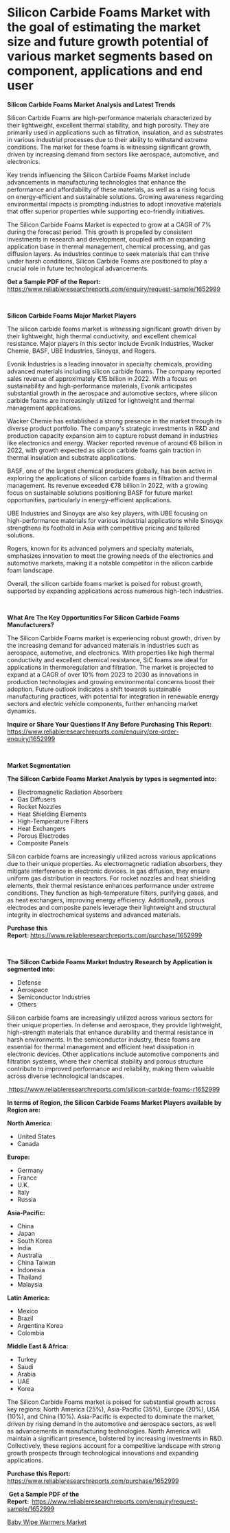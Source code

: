 <p><h1>Silicon Carbide Foams Market with the goal of estimating the market size and future growth potential of various market segments based on component, applications and end user</h1></p><p><strong>Silicon Carbide Foams Market Analysis and Latest Trends</strong></p>
<p><p>Silicon Carbide Foams are high-performance materials characterized by their lightweight, excellent thermal stability, and high porosity. They are primarily used in applications such as filtration, insulation, and as substrates in various industrial processes due to their ability to withstand extreme conditions. The market for these foams is witnessing significant growth, driven by increasing demand from sectors like aerospace, automotive, and electronics.</p><p>Key trends influencing the Silicon Carbide Foams Market include advancements in manufacturing technologies that enhance the performance and affordability of these materials, as well as a rising focus on energy-efficient and sustainable solutions. Growing awareness regarding environmental impacts is prompting industries to adopt innovative materials that offer superior properties while supporting eco-friendly initiatives.</p><p>The Silicon Carbide Foams Market is expected to grow at a CAGR of 7% during the forecast period. This growth is propelled by consistent investments in research and development, coupled with an expanding application base in thermal management, chemical processing, and gas diffusion layers. As industries continue to seek materials that can thrive under harsh conditions, Silicon Carbide Foams are positioned to play a crucial role in future technological advancements.</p></p>
<p><strong>Get a Sample PDF of the Report:&nbsp;</strong> <a href="https://www.reliableresearchreports.com/enquiry/request-sample/1652999?utm_campaign=3315&utm_medium=2&utm_source=Github&utm_content=ia&utm_term=08032025&utm_id=silicon-carbide-foams">https://www.reliableresearchreports.com/enquiry/request-sample/1652999</a></p>
<p>&nbsp;</p>
<p><strong>Silicon Carbide Foams Major Market Players</strong></p>
<p><p>The silicon carbide foams market is witnessing significant growth driven by their lightweight, high thermal conductivity, and excellent chemical resistance. Major players in this sector include Evonik Industries, Wacker Chemie, BASF, UBE Industries, Sinoyqx, and Rogers.</p><p>Evonik Industries is a leading innovator in specialty chemicals, providing advanced materials including silicon carbide foams. The company reported sales revenue of approximately €15 billion in 2022. With a focus on sustainability and high-performance materials, Evonik anticipates substantial growth in the aerospace and automotive sectors, where silicon carbide foams are increasingly utilized for lightweight and thermal management applications.</p><p>Wacker Chemie has established a strong presence in the market through its diverse product portfolio. The company's strategic investments in R&D and production capacity expansion aim to capture robust demand in industries like electronics and energy. Wacker reported revenue of around €6 billion in 2022, with growth expected as silicon carbide foams gain traction in thermal insulation and substrate applications.</p><p>BASF, one of the largest chemical producers globally, has been active in exploring the applications of silicon carbide foams in filtration and thermal management. Its revenue exceeded €78 billion in 2022, with a growing focus on sustainable solutions positioning BASF for future market opportunities, particularly in energy-efficient applications.</p><p>UBE Industries and Sinoyqx are also key players, with UBE focusing on high-performance materials for various industrial applications while Sinoyqx strengthens its foothold in Asia with competitive pricing and tailored solutions. </p><p>Rogers, known for its advanced polymers and specialty materials, emphasizes innovation to meet the growing needs of the electronics and automotive markets, making it a notable competitor in the silicon carbide foam landscape. </p><p>Overall, the silicon carbide foams market is poised for robust growth, supported by expanding applications across numerous high-tech industries.</p></p>
<p>&nbsp;</p>
<p><strong>What Are The Key Opportunities For Silicon Carbide Foams Manufacturers?</strong></p>
<p><p>The Silicon Carbide Foams market is experiencing robust growth, driven by the increasing demand for advanced materials in industries such as aerospace, automotive, and electronics. With properties like high thermal conductivity and excellent chemical resistance, SiC foams are ideal for applications in thermoregulation and filtration. The market is projected to expand at a CAGR of over 10% from 2023 to 2030 as innovations in production technologies and growing environmental concerns boost their adoption. Future outlook indicates a shift towards sustainable manufacturing practices, with potential for integration in renewable energy sectors and electric vehicle components, further enhancing market dynamics.</p></p>
<p><strong>Inquire or Share Your Questions If Any Before Purchasing This Report:</strong> <a href="https://www.reliableresearchreports.com/enquiry/pre-order-enquiry/1652999?utm_campaign=3315&utm_medium=2&utm_source=Github&utm_content=ia&utm_term=08032025&utm_id=silicon-carbide-foams">https://www.reliableresearchreports.com/enquiry/pre-order-enquiry/1652999</a></p>
<p>&nbsp;</p>
<p><strong>Market Segmentation</strong></p>
<p><strong>The Silicon Carbide Foams Market Analysis by types is segmented into:</strong></p>
<p><ul><li>Electromagnetic Radiation Absorbers</li><li>Gas Diffusers</li><li>Rocket Nozzles</li><li>Heat Shielding Elements</li><li>High-Temperature Filters</li><li>Heat Exchangers</li><li>Porous Electrodes</li><li>Composite Panels</li></ul></p>
<p><p>Silicon carbide foams are increasingly utilized across various applications due to their unique properties. As electromagnetic radiation absorbers, they mitigate interference in electronic devices. In gas diffusion, they ensure uniform gas distribution in reactors. For rocket nozzles and heat shielding elements, their thermal resistance enhances performance under extreme conditions. They function as high-temperature filters, purifying gases, and as heat exchangers, improving energy efficiency. Additionally, porous electrodes and composite panels leverage their lightweight and structural integrity in electrochemical systems and advanced materials.</p></p>
<p><strong>Purchase this Report:&nbsp;</strong><a href="https://www.reliableresearchreports.com/purchase/1652999?utm_campaign=3315&utm_medium=2&utm_source=Github&utm_content=ia&utm_term=08032025&utm_id=silicon-carbide-foams">https://www.reliableresearchreports.com/purchase/1652999</a></p>
<p>&nbsp;</p>
<p><strong>The Silicon Carbide Foams Market Industry Research by Application is segmented into:</strong></p>
<p><ul><li>Defense</li><li>Aerospace</li><li>Semiconductor Industries</li><li>Others</li></ul></p>
<p><p>Silicon carbide foams are increasingly utilized across various sectors for their unique properties. In defense and aerospace, they provide lightweight, high-strength materials that enhance durability and thermal resistance in harsh environments. In the semiconductor industry, these foams are essential for thermal management and efficient heat dissipation in electronic devices. Other applications include automotive components and filtration systems, where their chemical stability and porous structure contribute to improved performance and reliability, making them valuable across diverse technological landscapes.</p></p>
<p><a href="https://www.reliableresearchreports.com/silicon-carbide-foams-r1652999?utm_campaign=3315&utm_medium=2&utm_source=Github&utm_content=ia&utm_term=08032025&utm_id=silicon-carbide-foams">&nbsp;https://www.reliableresearchreports.com/silicon-carbide-foams-r1652999</a></p>
<p><strong>In terms of Region, the Silicon Carbide Foams Market Players available by Region are:</strong></p>
<p>
    <p> <strong> North America: </strong>
        <ul>
            <li>United States</li>
            <li>Canada</li>
        </ul>
        </p> 
    <p> <strong> Europe: </strong>
        <ul>
            <li>Germany</li>
            <li>France</li>
            <li>U.K.</li>
            <li>Italy</li>
            <li>Russia</li>
        </ul>
        </p> 
    <p> <strong> Asia-Pacific: </strong>
        <ul>
            <li>China</li>
            <li>Japan</li>
            <li>South Korea</li>
            <li>India</li>
            <li>Australia</li>
            <li>China Taiwan</li>
            <li>Indonesia</li>
            <li>Thailand</li>
            <li>Malaysia</li>
        </ul>
        </p> 
    <p> <strong> Latin America: </strong>
        <ul>
            <li>Mexico</li>
            <li>Brazil</li>
            <li>Argentina Korea</li>
            <li>Colombia</li>
        </ul>
        </p> 
    <p> <strong> Middle East & Africa: </strong>
        <ul>
            <li>Turkey</li>
            <li>Saudi</li>
            <li>Arabia</li>
            <li>UAE</li>
            <li>Korea</li>
        </ul>
    </p>
    </p>
<p><p>The Silicon Carbide Foams market is poised for substantial growth across key regions: North America (25%), Asia-Pacific (35%), Europe (20%), USA (10%), and China (10%). Asia-Pacific is expected to dominate the market, driven by rising demand in the automotive and aerospace sectors, as well as advancements in manufacturing technologies. North America will maintain a significant presence, bolstered by increasing investments in R&D. Collectively, these regions account for a competitive landscape with strong growth prospects through technological innovations and expanding applications.</p></p>
<p><strong>Purchase this Report: </strong><a href="https://www.reliableresearchreports.com/purchase/1652999?utm_campaign=3315&utm_medium=2&utm_source=Github&utm_content=ia&utm_term=08032025&utm_id=silicon-carbide-foams">https://www.reliableresearchreports.com/purchase/1652999</a></p>
<p>&nbsp;<strong>Get a Sample PDF of the Report:&nbsp;&nbsp;</strong><a href="https://www.reliableresearchreports.com/enquiry/request-sample/1652999?utm_campaign=3315&utm_medium=2&utm_source=Github&utm_content=ia&utm_term=08032025&utm_id=silicon-carbide-foams">https://www.reliableresearchreports.com/enquiry/request-sample/1652999</a></p>
<p><strong></strong></p>
<p><p><a href="https://github.com/ijffseandy/Market-Research-Report-List-1/blob/main/baby-wipe-warmers-market.md?utm_campaign=3315&utm_medium=2&utm_source=Github&utm_content=ia&utm_term=08032025&utm_id=silicon-carbide-foams">Baby Wipe Warmers Market</a></p></p>